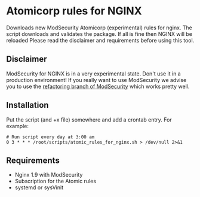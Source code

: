 # Atomicorp rules for NGINX

Downloads new ModSecurity Atomicorp (experimental) rules for nginx. The script downloads and validates the package. If all is fine then NGINX will be reloaded
Please read the disclaimer and requirements before using this tool.

## Disclaimer
ModSecurity for NGINX is in a very experimental state. Don't use it in a production environment! If you really want to use ModSecurity we
advise you to use the [refactoring branch of ModSecurity](https://github.com/SpiderLabs/ModSecurity/tree/nginx_refactoring) which works
pretty well.

## Installation
Put the script (and +x file)  somewhere and add a crontab entry. For example:

```
# Run script every day at 3:00 am
0 3 * * * /root/scripts/atomic_rules_for_nginx.sh > /dev/null 2>&1
```

## Requirements
* Nginx 1.9 with ModSecurity
* Subscription for the Atomic rules
* systemd or sysVinit